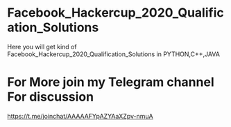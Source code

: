 # Facebook_Hackercup_2020_Qualification_Solutions
Here you will get kind of Facebook_Hackercup_2020_Qualification_Solutions in PYTHON,C++,JAVA
# For More join my Telegram channel For discussion
https://t.me/joinchat/AAAAAFYpAZYAaXZpv-nmuA

